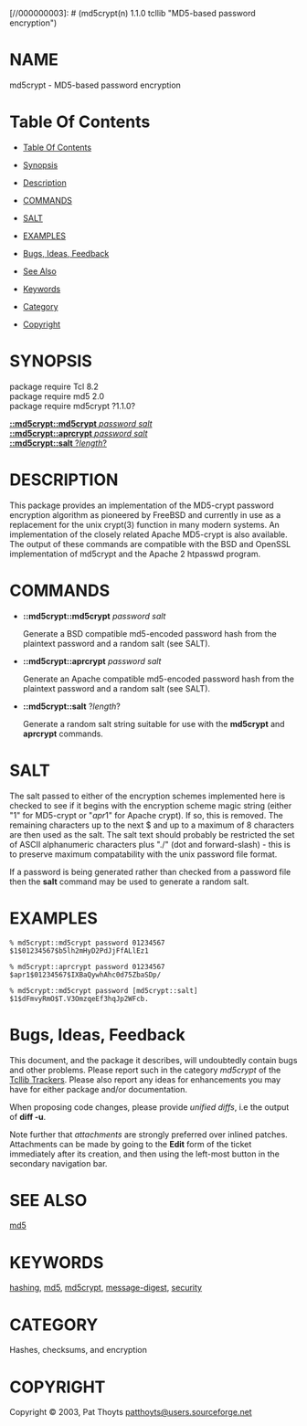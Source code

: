 
[//000000001]: # (md5crypt - MD5-based password encryption)
[//000000002]: # (Generated from file 'md5crypt.man' by tcllib/doctools with format 'markdown')
[//000000003]: # (md5crypt(n) 1.1.0 tcllib "MD5-based password encryption")

# NAME

md5crypt - MD5-based password encryption

# <a name='toc'></a>Table Of Contents

  -  [Table Of Contents](#toc)

  -  [Synopsis](#synopsis)

  -  [Description](#section1)

  -  [COMMANDS](#section2)

  -  [SALT](#section3)

  -  [EXAMPLES](#section4)

  -  [Bugs, Ideas, Feedback](#section5)

  -  [See Also](#see-also)

  -  [Keywords](#keywords)

  -  [Category](#category)

  -  [Copyright](#copyright)

# <a name='synopsis'></a>SYNOPSIS

package require Tcl 8.2  
package require md5 2.0  
package require md5crypt ?1.1.0?  

[__::md5crypt::md5crypt__ *password* *salt*](#1)  
[__::md5crypt::aprcrypt__ *password* *salt*](#2)  
[__::md5crypt::salt__ ?*length*?](#3)  

# <a name='description'></a>DESCRIPTION

This package provides an implementation of the MD5-crypt password encryption
algorithm as pioneered by FreeBSD and currently in use as a replacement for the
unix crypt(3) function in many modern systems. An implementation of the closely
related Apache MD5-crypt is also available. The output of these commands are
compatible with the BSD and OpenSSL implementation of md5crypt and the Apache 2
htpasswd program.

# <a name='section2'></a>COMMANDS

  - <a name='1'></a>__::md5crypt::md5crypt__ *password* *salt*

    Generate a BSD compatible md5-encoded password hash from the plaintext
    password and a random salt (see SALT).

  - <a name='2'></a>__::md5crypt::aprcrypt__ *password* *salt*

    Generate an Apache compatible md5-encoded password hash from the plaintext
    password and a random salt (see SALT).

  - <a name='3'></a>__::md5crypt::salt__ ?*length*?

    Generate a random salt string suitable for use with the __md5crypt__ and
    __aprcrypt__ commands.

# <a name='section3'></a>SALT

The salt passed to either of the encryption schemes implemented here is checked
to see if it begins with the encryption scheme magic string (either "$1$" for
MD5-crypt or "$apr1$" for Apache crypt). If so, this is removed. The remaining
characters up to the next $ and up to a maximum of 8 characters are then used as
the salt. The salt text should probably be restricted the set of ASCII
alphanumeric characters plus "./" (dot and forward-slash) - this is to preserve
maximum compatability with the unix password file format.

If a password is being generated rather than checked from a password file then
the __salt__ command may be used to generate a random salt.

# <a name='section4'></a>EXAMPLES

    % md5crypt::md5crypt password 01234567
    $1$01234567$b5lh2mHyD2PdJjFfALlEz1

    % md5crypt::aprcrypt password 01234567
    $apr1$01234567$IXBaQywhAhc0d75ZbaSDp/

    % md5crypt::md5crypt password [md5crypt::salt]
    $1$dFmvyRmO$T.V3OmzqeEf3hqJp2WFcb.

# <a name='section5'></a>Bugs, Ideas, Feedback

This document, and the package it describes, will undoubtedly contain bugs and
other problems. Please report such in the category *md5crypt* of the [Tcllib
Trackers](http://core.tcl.tk/tcllib/reportlist). Please also report any ideas
for enhancements you may have for either package and/or documentation.

When proposing code changes, please provide *unified diffs*, i.e the output of
__diff -u__.

Note further that *attachments* are strongly preferred over inlined patches.
Attachments can be made by going to the __Edit__ form of the ticket immediately
after its creation, and then using the left-most button in the secondary
navigation bar.

# <a name='see-also'></a>SEE ALSO

[md5](../md5/md5.md)

# <a name='keywords'></a>KEYWORDS

[hashing](../../../../index.md#hashing), [md5](../../../../index.md#md5),
[md5crypt](../../../../index.md#md5crypt),
[message-digest](../../../../index.md#message_digest),
[security](../../../../index.md#security)

# <a name='category'></a>CATEGORY

Hashes, checksums, and encryption

# <a name='copyright'></a>COPYRIGHT

Copyright &copy; 2003, Pat Thoyts <patthoyts@users.sourceforge.net>
